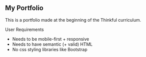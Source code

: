 ## My Portfolio

This is a portfolio made at the beginning of the Thinkful curriculum.

User Requirements
- Needs to be mobile-first + responsive
- Needs to have semantic (+ valid) HTML
- No css styling libraries like Bootstrap
